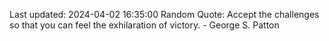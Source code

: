 Last updated: 2024-04-02 16:35:00
Random Quote: Accept the challenges so that you can feel the exhilaration of victory. - George S. Patton